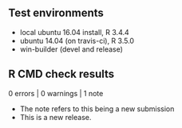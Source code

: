## Test environments
* local ubuntu 16.04 install, R 3.4.4
* ubuntu 14.04 (on travis-ci), R 3.5.0
* win-builder (devel and release)

## R CMD check results

0 errors | 0 warnings | 1 note

* The note refers to this being a new submission
* This is a new release.
